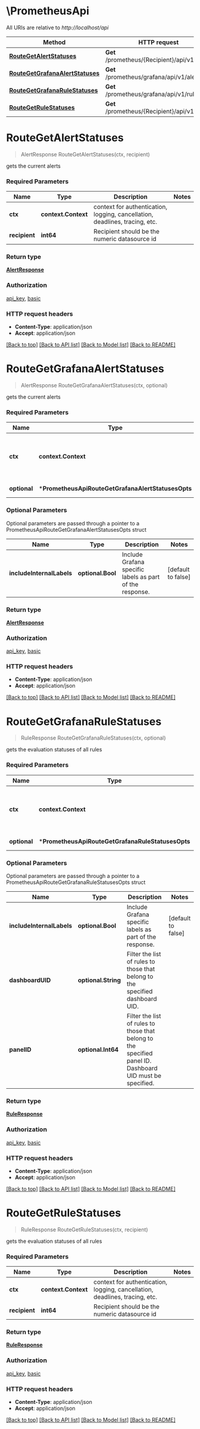 # \PrometheusApi

All URIs are relative to *http://localhost/api*

Method | HTTP request | Description
------------- | ------------- | -------------
[**RouteGetAlertStatuses**](PrometheusApi.md#RouteGetAlertStatuses) | **Get** /prometheus/{Recipient}/api/v1/alerts | 
[**RouteGetGrafanaAlertStatuses**](PrometheusApi.md#RouteGetGrafanaAlertStatuses) | **Get** /prometheus/grafana/api/v1/alerts | 
[**RouteGetGrafanaRuleStatuses**](PrometheusApi.md#RouteGetGrafanaRuleStatuses) | **Get** /prometheus/grafana/api/v1/rules | 
[**RouteGetRuleStatuses**](PrometheusApi.md#RouteGetRuleStatuses) | **Get** /prometheus/{Recipient}/api/v1/rules | 


# **RouteGetAlertStatuses**
> AlertResponse RouteGetAlertStatuses(ctx, recipient)


gets the current alerts

### Required Parameters

Name | Type | Description  | Notes
------------- | ------------- | ------------- | -------------
 **ctx** | **context.Context** | context for authentication, logging, cancellation, deadlines, tracing, etc.
  **recipient** | **int64**| Recipient should be the numeric datasource id | 

### Return type

[**AlertResponse**](AlertResponse.md)

### Authorization

[api_key](../README.md#api_key), [basic](../README.md#basic)

### HTTP request headers

 - **Content-Type**: application/json
 - **Accept**: application/json

[[Back to top]](#) [[Back to API list]](../README.md#documentation-for-api-endpoints) [[Back to Model list]](../README.md#documentation-for-models) [[Back to README]](../README.md)

# **RouteGetGrafanaAlertStatuses**
> AlertResponse RouteGetGrafanaAlertStatuses(ctx, optional)


gets the current alerts

### Required Parameters

Name | Type | Description  | Notes
------------- | ------------- | ------------- | -------------
 **ctx** | **context.Context** | context for authentication, logging, cancellation, deadlines, tracing, etc.
 **optional** | ***PrometheusApiRouteGetGrafanaAlertStatusesOpts** | optional parameters | nil if no parameters

### Optional Parameters
Optional parameters are passed through a pointer to a PrometheusApiRouteGetGrafanaAlertStatusesOpts struct

Name | Type | Description  | Notes
------------- | ------------- | ------------- | -------------
 **includeInternalLabels** | **optional.Bool**| Include Grafana specific labels as part of the response. | [default to false]

### Return type

[**AlertResponse**](AlertResponse.md)

### Authorization

[api_key](../README.md#api_key), [basic](../README.md#basic)

### HTTP request headers

 - **Content-Type**: application/json
 - **Accept**: application/json

[[Back to top]](#) [[Back to API list]](../README.md#documentation-for-api-endpoints) [[Back to Model list]](../README.md#documentation-for-models) [[Back to README]](../README.md)

# **RouteGetGrafanaRuleStatuses**
> RuleResponse RouteGetGrafanaRuleStatuses(ctx, optional)


gets the evaluation statuses of all rules

### Required Parameters

Name | Type | Description  | Notes
------------- | ------------- | ------------- | -------------
 **ctx** | **context.Context** | context for authentication, logging, cancellation, deadlines, tracing, etc.
 **optional** | ***PrometheusApiRouteGetGrafanaRuleStatusesOpts** | optional parameters | nil if no parameters

### Optional Parameters
Optional parameters are passed through a pointer to a PrometheusApiRouteGetGrafanaRuleStatusesOpts struct

Name | Type | Description  | Notes
------------- | ------------- | ------------- | -------------
 **includeInternalLabels** | **optional.Bool**| Include Grafana specific labels as part of the response. | [default to false]
 **dashboardUID** | **optional.String**| Filter the list of rules to those that belong to the specified dashboard UID. | 
 **panelID** | **optional.Int64**| Filter the list of rules to those that belong to the specified panel ID. Dashboard UID must be specified. | 

### Return type

[**RuleResponse**](RuleResponse.md)

### Authorization

[api_key](../README.md#api_key), [basic](../README.md#basic)

### HTTP request headers

 - **Content-Type**: application/json
 - **Accept**: application/json

[[Back to top]](#) [[Back to API list]](../README.md#documentation-for-api-endpoints) [[Back to Model list]](../README.md#documentation-for-models) [[Back to README]](../README.md)

# **RouteGetRuleStatuses**
> RuleResponse RouteGetRuleStatuses(ctx, recipient)


gets the evaluation statuses of all rules

### Required Parameters

Name | Type | Description  | Notes
------------- | ------------- | ------------- | -------------
 **ctx** | **context.Context** | context for authentication, logging, cancellation, deadlines, tracing, etc.
  **recipient** | **int64**| Recipient should be the numeric datasource id | 

### Return type

[**RuleResponse**](RuleResponse.md)

### Authorization

[api_key](../README.md#api_key), [basic](../README.md#basic)

### HTTP request headers

 - **Content-Type**: application/json
 - **Accept**: application/json

[[Back to top]](#) [[Back to API list]](../README.md#documentation-for-api-endpoints) [[Back to Model list]](../README.md#documentation-for-models) [[Back to README]](../README.md)

